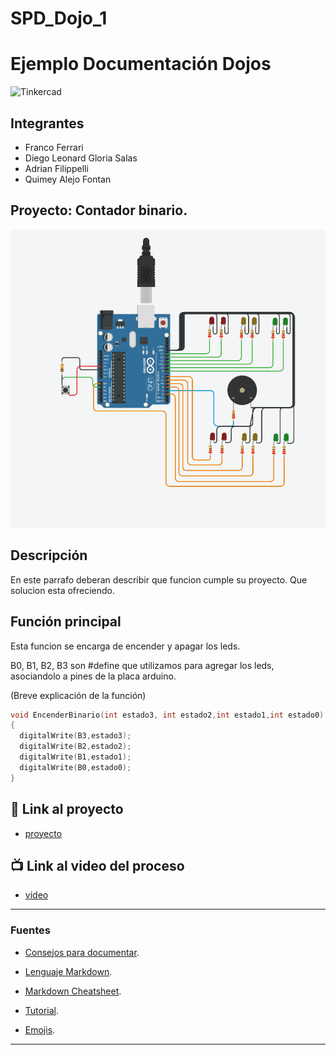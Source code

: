 # SPD_Dojo_1
# Ejemplo Documentación Dojos
![Tinkercad](./img/ArduinoTinkercad.jpg)


## Integrantes 
- Franco Ferrari 
- Diego Leonard Gloria Salas
- Adrian Filippelli
- Quimey Alejo Fontan


## Proyecto: Contador binario.
![Tinkercad](./imagenes/tinkercad.png)


## Descripción
En este parrafo deberan describir que funcion cumple su proyecto. Que solucion esta ofreciendo.

## Función principal
Esta funcion se encarga de encender y apagar los leds.

B0, B1, B2, B3 son #define que utilizamos para agregar los leds, asociandolo a pines de la placa arduino.

(Breve explicación de la función)

~~~ C (lenguaje en el que esta escrito)
void EncenderBinario(int estado3, int estado2,int estado1,int estado0)
{
  digitalWrite(B3,estado3);
  digitalWrite(B2,estado2);
  digitalWrite(B1,estado1);
  digitalWrite(B0,estado0);
}
~~~

## :robot: Link al proyecto
- [proyecto](https://www.tinkercad.com/things/aOYiibnDjWu)
## :tv: Link al video del proceso
- [video](https://www.youtube.com/watch?v=VyGjE8kx-O0)

---
### Fuentes
- [Consejos para documentar](https://www.sohamkamani.com/how-to-write-good-documentation/#architecture-documentation).

- [Lenguaje Markdown](https://markdown.es/sintaxis-markdown/#linkauto).

- [Markdown Cheatsheet](https://github.com/adam-p/markdown-here/wiki/Markdown-Cheatsheet).

- [Tutorial](https://www.youtube.com/watch?v=oxaH9CFpeEE).

- [Emojis](https://gist.github.com/rxaviers/7360908).

---